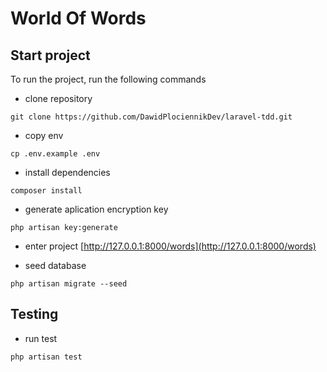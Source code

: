 
# World Of Words


## Start project

To run the project, run the following commands

* clone repository
```
git clone https://github.com/DawidPlociennikDev/laravel-tdd.git
```

* copy env
```
cp .env.example .env
```

* install dependencies
```
composer install
```

* generate aplication encryption key
```
php artisan key:generate
```

* enter project [http://127.0.0.1:8000/words](http://127.0.0.1:8000/words)

* seed database
```
php artisan migrate --seed
```

## Testing
* run test
```
php artisan test
```

